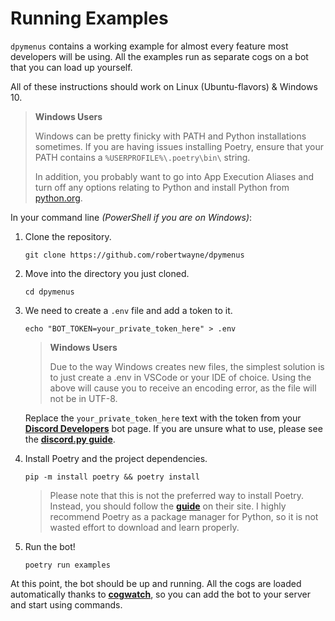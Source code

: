 # Running Examples

`dpymenus` contains a working example for almost every feature most developers will be using. All the examples run as separate cogs on a bot that you can load up yourself.

All of these instructions should work on Linux (Ubuntu-flavors) & Windows 10.

> **Windows Users**
>
> Windows can be pretty finicky with PATH and Python installations sometimes.
> If you are having issues installing Poetry, ensure that your PATH contains a
> `%USERPROFILE%\.poetry\bin\` string.
>
> In addition, you probably want to go into App Execution Aliases and turn off any
> options relating to Python and install Python from [python.org](https://python.org).

In your command line *(PowerShell if you are on Windows)*:

1. Clone the repository.

    ```shell
    git clone https://github.com/robertwayne/dpymenus
    ```

2. Move into the directory you just cloned.

    ```shell
    cd dpymenus
    ```

3. We need to create a `.env` file and add a token to it.

    ```shell
    echo "BOT_TOKEN=your_private_token_here" > .env
    ```

   > **Windows Users**
   >
   > Due to the way Windows creates new files, the simplest solution is to just
   > create a .env in VSCode or your IDE of choice. Using the above will cause you
   > to receive an encoding error, as the file will not be in UTF-8.

   Replace the `your_private_token_here` text with the token from your
   **[Discord Developers](https://discord.com/developers/applications)**
   bot page. If you are unsure what to use, please see the
   **[discord.py guide](https://discordpy.readthedocs.io/en/stable/discord.html)**.

4. Install Poetry and the project dependencies.

    ```shell
    pip -m install poetry && poetry install
    ```

   > Please note that this is not the preferred way to install Poetry. Instead,
   > you should follow the **[guide](https://python-poetry.org/docs/#installation)** on their site.
   > I highly recommend Poetry as a package manager for Python, so it is not wasted
   > effort to download and learn properly.

5. Run the bot!

    ```shell
    poetry run examples
    ```

At this point, the bot should be up and running. All the cogs are loaded automatically thanks to **[cogwatch]('https://github.com/robertwayne/cogwatch)**, so you can add the bot to your server and start using commands.
